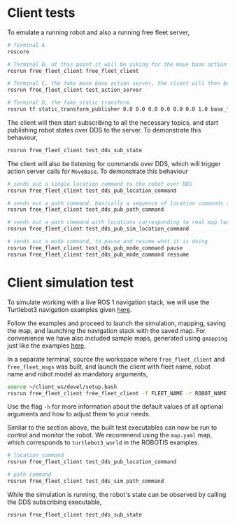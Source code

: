 # Client tests

To emulate a running robot and also a running free fleet server,

```bash
# Terminal A
roscore

# Terminal B, at this point it will be asking for the move base action server, which will timeout after 10 seconds
rosrun free_fleet_client free_fleet_client

# Terminal C, the fake move base action server, the client will then be listening for transform frames
rosrun free_fleet_client test_action_server

# Terminal D, the fake static transform
rosrun tf static_transform_publisher 0.0 0.0 0.0 0.0 0.0 0.0 1.0 base_footprint map 200
```

The client will then start subscribing to all the necessary topics, and start publishing robot states over DDS to the server. To demonstrate this behaviour,

```bash
rosrun free_fleet_client test_dds_sub_state
```

The client will also be listening for commands over DDS, which will trigger action server calls for `MoveBase`. To demonstrate this behaviour

```bash
# sends out a single location command to the robot over DDS
rosrun free_fleet_client test_dds_pub_location_command

# sends out a path command, basically a sequence of location commands to the robot over DDS
rosrun free_fleet_client test_dds_pub_path_command

# sends out a path command with locations corresponding to real map locations
rosrun free_fleet_client test_dds_pub_sim_location_command

# sends out a mode command, to pause and resume what it is doing
rosrun free_fleet_client test_dds_pub_mode_command pause
rosrun free_fleet_client test_dds_pub_mode_command ressume
```

# Client simulation test

To simulate working with a live ROS 1 navigation stack, we will use the Turtlebot3 navigation examples given [here](http://emanual.robotis.com/docs/en/platform/turtlebot3/simulation/).

Follow the examples and proceed to launch the simulation, mapping, saving the map, and launching the navigation stack with the saved map. For convenience we have also included sample maps, generated using `gmapping` just like the examples [here](../clients/ros1/free_fleet_client/test_maps).

In a separate terminal, source the workspace where `free_fleet_client` and `free_fleet_msgs` was built, and launch the client with fleet name, robot name and robot model as mandatory arguments,

```bash
source ~/client_ws/devel/setup.bash
rosrun free_fleet_client free_fleet_client -f FLEET_NAME -r ROBOT_NAME -m ROBOT_MODEL
```

Use the flag `-h` for more information about the default values of all optional arguments and how to adjust them to your needs.

Similar to the section above, the built test executables can now be run to control and monitor the robot. We recommend using the `map.yaml` map, which corresponds to `turtlebot3_world` in the ROBOTIS examples.

```bash
# location command
rosrun free_fleet_client test_dds_pub_location_command

# path command
rosrun free_fleet_client test_dds_sim_path_command
```

While the simulation is running, the robot's state can be observed by calling the DDS subscribing executable,

```bash
rosrun free_fleet_client test_dds_sub_state
```
